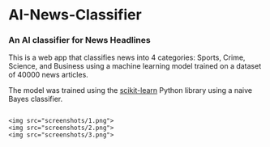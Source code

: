 # AI-News-Classifier

### An AI classifier for News Headlines

This is a web app that classifies news into 4 categories: Sports, Crime, Science, and Business using a machine learning model trained on a dataset of 40000 news articles.

The model was trained using the [scikit-learn](https://scikit-learn.org/) Python library using a naive Bayes classifier.
```

<img src="screenshots/1.png">
<img src="screenshots/2.png">
<img src="screenshots/3.png">